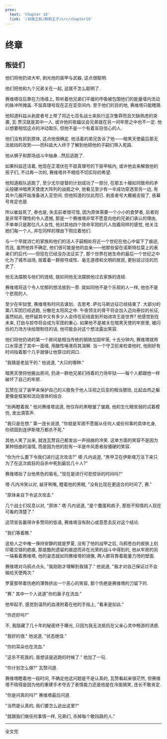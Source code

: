 ```yaml
---
prev:
  text: 'Chapter 10'
  link: '/背叛之影/群鸦王子/src/chapter10'
---
```


# 终章

## 叛徒们

他们将他扔进大牢, 剥光他的装甲与武器, 这点很聪明.

他们把他和九个兄弟关在一起, 这就不怎么聪明了.

赛维塔往后靠在力场墙上, 聆听着他兄弟们平缓的呼吸被包围他们的能量墙内流动的脉冲所掩盖. 不屈真理号现在正在亚空间内. 至于他们的目的地, 赛维塔只能瞎猜.

他知道科兹从剥皮者号上带了将近七百名战士来执行这次鲁莽而且欠缺熟虑的突袭, 瓦·贾汉就是其中一人. 或许他的夜蝠议会兄弟就在另一间牢房之中也不一定. 他以想要相信这点的冲动取乐, 但他不是一个有着盲目信心的人.

他们没有抓到原体, 这点他很确定. 他活着的弟兄告诉了他——暗黑天使最后那无法抵挡的攻势——而科兹大人终于了解到他把他的子嗣们带入死路.

他从狮子和那场战斗中抽身…然后逃跑了.

如果科兹还活着, 他现在正潜伏在不屈真理号的下层甲板内, 或许他会来解救他的孩子们, 不过再一次的, 赛维塔并不相信不切实际的希望.

他知道舰队逃跑了, 至少尤尔提督的计划成功了一部分, 在那五十艘如同致命的矛尖般硬冲暗黑天使庞大阵列的战舰之中, 他看见至少有一半成功穿透至另一边, 有其中几艘开始准备进入亚空间. 但他知道的仅此而已. 剥皮者号大概被击毁了, 夜幕号肯定也是.

所以崔兹死了, 泰也是, 失去前者很可惜, 因为原体需要一个小小的食梦者, 后者则是非常不理性的令人遗憾, 那是一个赛维塔非常不愿意向他的兄弟们承认的理由, 不单单只是那位凡人女性, 他对其他四个效命军团的凡人抱着同样的感觉, 他关注她们每一个人, 并在同样的理由下照应着他们.

与一个早就消亡的家族和他们的活人子嗣相处将近一个世纪在他心中留下了痕迹, 而且, 虽然他并不确定, 他们很可能是他的血亲——他那些留在诺斯特拉莫上的表亲们的后代——但现在已经没办法证实了, 那个世界在她生命的最后一个世纪之中化为了城市战场, 居着着一群掠夺成性、毫无道德和文明的居民, 更别说过往的历史了.

他无法摆脱与他们的连结, 就如同他无法摆脱他过去家族的连结.

赛维塔将这个令人忧郁的想法放到一旁. 就如同他不是个乐观的人一样, 他也不是个悲观的人.

至少在牢狱里, 赛维塔有时间去谋划、去思考. 萨拉马斯远征已经结束了. 大部分的第八军团已经逃跑, 分散在太阳风之中. 午夜领主的骨干将会加入迈向泰拉的长征, 虽然如此, 他怀疑其中又有多少人会待在前线直到开始进攻王座世界? 他感觉到在未来, 打劫与掠夺将会成为军团的重心. 如果他不是被关在暗黑天使的牢房里, 被闪烁的力场方块给限制住的话, 他可能会对这个想法露出笑容.

他们将他扔进的第一个房间是相当传统的钢铁加固牢笼, 十五分钟内, 赛维塔就用口水穿透了其中一面墙, 用酸性唾液将其溶解. 当一个守卫前来检查他时, 他刚好有时间指着那个几乎就够让他穿过的洞口.

"我猜是老鼠干的." 他说道, "大只的哪种."

暗黑天使将他搬出房间, 扔进一群他兄弟们待着的力场牢狱——每个人都跟他一样破坏了自己的牢房.

瓦赞在没了装甲来保护自己的义肢免于他人注视之后变的相当猥琐, 比起血肉之躯更像是框架和流动液体的结合.

"别再瞪着我." 他对赛维塔说道, 他仅存的黑眼皱了皱眉, 他的生化眼贫弱的试着模仿, 发出滴答声.

"我只是在想." 第一连长说道, "你就是军团不愿服从任何人或任何事的具体化身, 你顽固到连伊斯塔万都杀不死."

其他人笑了出来, 就连瓦赞自己都发出一声扭曲的冷笑. 这单方面的笑容不是因为某种扭曲的温情, 而是因为他的脸有一半是中风患者般僵硬的笑容.

"你为什么要下令我们进行这次攻击?" 塔·凡内说道, "黑甲卫在伊斯塔万活下来只为了在这次疯狂的自杀中死到最后几十人?"

赛维塔抬了台他黑色的眉毛, "现在是进行可悲控诉的时间吗?"

塔·凡内冷笑以对, 龇牙咧嘴, 瞪着他的黑眼, "没有比现在更适合的时间了, 赛."

"原体亲自下令这次攻击."

几个战士们叹息以对, "原体." 塔·凡内说道, "是个蠢蛋和疯子, 那些不知情的人现在可看的清楚了."

这项宣告赢得许多赞同的低语, 赛维塔没有耐心或意愿去反对这个结论.

"我们等着瞧."

这些人之中唯一保持安静的就是罗夏, 没有了他的战甲之后, 乌鸦苍白的皮肤上刻印着交错的疤痕, 那是酷刑遗留的痕迹而非在光荣的战斗中得到的, 他从牢房的另一端看着赛维塔, 他的姿态就如同赛维塔的镜像, 两人都背靠着能量力场的壁面.

赛维塔对乌鸦点点头, "我刚刚才理解到我错了." 他说道, "我才对自己保证过不会输给天使两次."

罗夏那带着伤疤的薄唇挤出一个恶心的笑容, 那个伤疤是赛维塔的刀留下的.

"赛." 其中一个人说道"你的鼻子在流血."

他举起手, 感觉到温热的血液附着在他的手指上, "看来是如此."

"你还好吗?"

不, 我隐藏了几十年的秘密终于曝光, 只因为我无法抵抗在父亲心灵中畅游的诱惑.

"我好的很." 他说道, "状态绝佳."

"你的耳朵也在流血."

"这杀不死我的, 我想该是逃跑的时候了." 他加了一句.

"你计划怎么做?" 瓦赞问道.

赛维塔瞪着他一段时间, 不确定他这问题是不是认真的, 瓦赞看起来很茫然, 但赛维塔不晓得是因为他的重建手术夺去了表情能力还是他是在冷面搞笑, 连长不敢肯定.

"你是问真的吗?" 赛维塔最后问道.

"当然是认真的, 我们要怎么逃出这里?"

"就跟我们做任何事情一样, 兄弟们, 杀掉每个敢挡路的人."

--------

全文完
